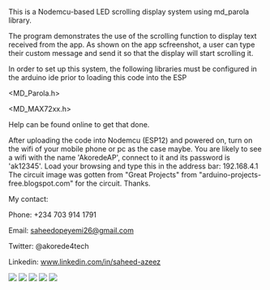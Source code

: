 This is a Nodemcu-based LED scrolling display system using md_parola library.

The program demonstrates the use of the scrolling function to display text received from the app. As shown on the app scfreenshot, a user can type their custom message and send it so that the display will start scrolling it. 

In order to set up this system, the following libraries must be configured in the arduino ide prior to loading this code into the ESP

<MD_Parola.h>

<MD_MAX72xx.h>

Help can be found online to get that done.

After uploading the code into Nodemcu (ESP12) and powered on, turn on the wifi of your mobile phone or pc as the case maybe. You are likely to see a wifi with the name 'AkoredeAP', connect to it and its password is 'ak12345'. 
Load your browsing and type this in the address bar: 192.168.4.1
The circuit image was gotten from "Great Projects" from "arduino-projects-free.blogspot.com" for the circuit.
Thanks.

My contact:

Phone: +234 703 914 1791

Email: saheedopeyemi26@gmail.com

Twitter: @akorede4tech

Linkedin: www.linkedin.com/in/saheed-azeez

![](https://github.com/saheed26/app-controlled-scrolling-display/blob/master/LED%20display.png)
![](https://github.com/saheed26/app-controlled-scrolling-display/blob/master/Screenshot_20200320-170142.png)
![](https://github.com/saheed26/app-controlled-scrolling-display/blob/master/Screenshot_20200320-170150.png)
![](https://github.com/saheed26/app-controlled-scrolling-display/blob/master/Screenshot_20200320-170203.png)
![](https://github.com/saheed26/app-controlled-scrolling-display/blob/master/Screenshot_20200320-170211.png)
